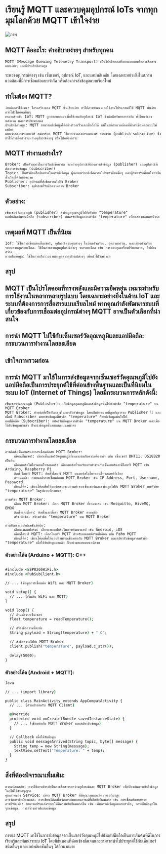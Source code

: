 # เรียนรู้ MQTT และควบคุมอุปกรณ์ IoTs จากทุกมุมโลกด้วย MQTT เข้าใจง่าย

![ภาพ](https://github.com/user-attachments/assets/d013eeb0-9960-44fd-90c3-9e11d150f529)



## MQTT คืออะไร: คำอธิบายง่ายๆ สำหรับทุกคน

    MQTT (Message Queuing Telemetry Transport) เป็นโปรโตคอลที่ออกแบบมาเพื่อการสื่อสารแบบง่ายๆ และมีประสิทธิภาพสูง 
ระหว่างอุปกรณ์ต่างๆ เช่น เซ็นเซอร์, อุปกรณ์ IoT, และแอปพลิเคชัน โดยเฉพาะอย่างยิ่งในสภาพแวดล้อมที่มีการเชื่อมต่อแบบจำกัด หรือต้องการส่งข้อมูลแบบเรียลไทม์

## ทำไมต้อง MQTT?

    ง่ายต่อการใช้งาน: โครงสร้างของ MQTT นั้นเรียบง่าย ทำให้การพัฒนาและใช้งานโปรแกรมที่ใช้ MQTT นั้นง่ายกว่าโปรโตคอลอื่นๆ
    เหมาะสำหรับ IoT: MQTT ถูกออกแบบมาเพื่อใช้งานกับอุปกรณ์ IoT ซึ่งมักมีทรัพยากรจำกัด ทั้งในแง่ของพลังงาน และการประมวลผล
    ประสิทธิภาพสูง: MQTT สามารถส่งข้อมูลได้อย่างรวดเร็วและเชื่อถือได้ แม้ในสภาพแวดล้อมที่มีการเชื่อมต่อแบบไม่เสถียร
    แบบจำลองการเผยแพร่-สมัครรับ: MQTT ใช้แบบจำลองการเผยแพร่-สมัครรับ (publish-subscribe) ซึ่งทำให้การสื่อสารระหว่างอุปกรณ์ต่างๆ เป็นไปอย่างอิสระ

## MQTT ทำงานอย่างไร?

    Broker: เป็นตัวกลางในการรับส่งข้อความ ระหว่างอุปกรณ์ที่ต้องการส่งข้อมูล (publisher) และอุปกรณ์ที่ต้องการรับข้อมูล (subscriber)
    Topic: เป็นหัวข้อหรือช่องทางในการส่งข้อมูล ผู้เผยแพร่จะส่งข้อความไปยังหัวข้อหนึ่งๆ และผู้สมัครรับที่สนใจหัวข้อนั้นก็จะได้รับข้อความ
    Publisher: อุปกรณ์ที่ส่งข้อความไปยัง Broker
    Subscriber: อุปกรณ์ที่รับข้อความจาก Broker

## ตัวอย่าง:

    เซ็นเซอร์วัดอุณหภูมิ (publisher) ส่งข้อมูลอุณหภูมิไปยังหัวข้อ "temperature"
    แอปพลิเคชันบนมือถือ (subscriber) สมัครรับข้อมูลจากหัวข้อ "temperature" เพื่อแสดงผลบนหน้าจอ

## เหตุผลที่ MQTT เป็นที่นิยม

    IoT: ใช้ในการเชื่อมต่อเซ็นเซอร์, อุปกรณ์ควบคุมต่างๆ ในบ้านอัจฉริยะ, อุตสาหกรรม, และเมืองอัจฉริยะ
    ระบบควบคุมระยะไกล: ใช้ในการควบคุมอุปกรณ์ต่างๆ จากระยะไกล เช่น การควบคุมเครื่องปรับอากาศ, ไฟส่องสว่าง
    การเก็บข้อมูล: ใช้ในการเก็บรวบรวมข้อมูลจากอุปกรณ์ต่างๆ เพื่อนำไปวิเคราะห์

## สรุป

## MQTT เป็นโปรโตคอลที่ทรงพลังและมีความยืดหยุ่น เหมาะสำหรับการใช้งานในหลากหลายรูปแบบ โดยเฉพาะอย่างยิ่งในด้าน IoT และระบบที่ต้องการการสื่อสารแบบเรียลไทม์ หากคุณกำลังพัฒนาระบบที่เกี่ยวข้องกับการเชื่อมต่ออุปกรณ์ต่างๆ MQTT อาจเป็นตัวเลือกที่น่าสนใจ




## การนำ MQTT ไปใช้กับเซ็นเซอร์วัดอุณหภูมิและแอปมือถือ: กระบวนการทำงานโดยละเอียด

## เข้าใจภาพรวมก่อน

## การนำ MQTT มาใช้ในการส่งข้อมูลจากเซ็นเซอร์วัดอุณหภูมิไปยังแอปมือถือเป็นการประยุกต์ใช้ที่ค่อนข้างพื้นฐานและเป็นที่นิยมในระบบ IoT (Internet of Things) โดยมีกระบวนการหลักดังนี้:

    เซ็นเซอร์วัดอุณหภูมิ (Publisher): เก็บข้อมูลอุณหภูมิและส่งข้อมูลนั้นไปยังหัวข้อ "temperature" บน MQTT Broker
    MQTT Broker: ทำหน้าที่เป็นตัวกลางในการรับส่งข้อมูล โดยเก็บข้อความที่ถูกส่งมาจาก Publisher ไว้ และเมื่อมี Subscriber มาขอรับข้อมูลที่หัวข้อ "temperature" ก็จะส่งข้อมูลนั้นไปให้
    แอปมือถือ (Subscriber): สมัครรับข้อมูลจากหัวข้อ "temperature" บน MQTT Broker และเมื่อได้รับข้อมูลมาแล้ว ก็จะนำข้อมูลนั้นมาแสดงบนหน้าจอ

## กระบวนการทำงานโดยละเอียด

    การติดตั้งเซ็นเซอร์และการเชื่อมต่อกับ MQTT Broker:
        เลือกเซ็นเซอร์: เลือกเซ็นเซอร์วัดอุณหภูมิที่เหมาะสมกับความต้องการ เช่น เซ็นเซอร์ DHT11, DS18B20 เป็นต้น
        เลือกบอร์ดไมโครคอนโทรลเลอร์: เลือกบอร์ดที่รองรับการทำงานกับเซ็นเซอร์และมีไลบารี MQTT เช่น Arduino, Raspberry Pi
        ติดตั้งไลบารี MQTT: ติดตั้งไลบารี MQTT บนบอร์ดไมโครคอนโทรลเลอร์ที่เลือก
        กำหนดค่า: กำหนดค่าการเชื่อมต่อกับ MQTT Broker เช่น IP Address, Port, Username, Password
        เขียนโค้ด: เขียนโค้ดเพื่อให้บอร์ดสามารถอ่านค่าจากเซ็นเซอร์และส่งข้อมูลไปยัง MQTT Broker บนหัวข้อ "temperature" ในรูปแบบที่กำหนด

    การสร้าง MQTT Broker:
        เลือก MQTT Broker: เลือก MQTT Broker ที่เหมาะสม เช่น Mosquitto, HiveMQ, EMQX
        ติดตั้งและตั้งค่า: ติดตั้งและตั้งค่า MQTT Broker ตามคู่มือ
        สร้างหัวข้อ: สร้างหัวข้อ "temperature" บน MQTT Broker

    การพัฒนาแอปพลิเคชันมือถือ:
        เลือกแพลตฟอร์ม: เลือกแพลตฟอร์มในการพัฒนาแอป เช่น Android, iOS
        เลือกไลบารี MQTT: เลือกไลบารี MQTT สำหรับแพลตฟอร์มที่เลือก เช่น Paho MQTT
        เขียนโค้ด: เขียนโค้ดเพื่อให้แอปสามารถเชื่อมต่อกับ MQTT Broker และสมัครรับข้อมูลจากหัวข้อ "temperature" เมื่อได้รับข้อมูลมาแล้ว ก็จะนำมาแสดงบนหน้าจอ



### ตัวอย่างโค้ด (Arduino + MQTT): C++
```cmd

#include <ESP8266WiFi.h>
#include <PubSubClient.h>

// ... (ข้อมูลการเชื่อมต่อ WiFi และ MQTT Broker)

void setup() {
  // ... (เริ่มต้น WiFi และ MQTT)
}

void loop() {
  // อ่านค่าจากเซ็นเซอร์
  float temperature = readTemperature();

  // สร้างข้อความที่จะส่ง
  String payload = String(temperature) + " C";

  // ส่งข้อความไปยัง MQTT Broker
  client.publish("temperature", payload.c_str());
  
  delay(5000);
}


```

### ตัวอย่างโค้ด (Android + MQTT):
```cmd
Java

// ... (import library)

public class MainActivity extends AppCompatActivity {
  // ... (ตัวแปรสำหรับ MQTT Client)

  @Override
  protected void onCreate(Bundle savedInstanceState) {
    // ... (เชื่อมต่อกับ MQTT Broker และสมัครรับข้อมูล)
  }

  // Callback เมื่อได้รับข้อมูล
  public void messageArrived(String topic, byte[] message) {
    String temp = new String(message);
    textView.setText("Temperature: " + temp);
  }
}

```


##  สิ่งที่ต้องพิจารณาเพิ่มเติม:

    ความปลอดภัย: ควรใช้การเข้ารหัสในการสื่อสารระหว่างอุปกรณ์และ MQTT Broker เพื่อป้องกันการเข้าถึงข้อมูลโดยไม่ได้รับอนุญาต
    คุณภาพของ Service: เลือก MQTT Broker ที่มีคุณภาพและมีความเสถียรสูง
    การจัดการข้อผิดพลาด: ควรเขียนโค้ดเพื่อจัดการกับสถานการณ์ที่เกิดข้อผิดพลาด เช่น การเชื่อมต่อขาดหาย
    การปรับแต่ง: สามารถปรับแต่งระบบให้มีความซับซ้อนมากขึ้น เช่น เพิ่มการส่งข้อมูลหลายหัวข้อ, การเก็บข้อมูลในฐานข้อมูล, การสร้างกราฟแสดงข้อมูล

##  สรุป

การนำ MQTT มาใช้ในการส่งข้อมูลจากเซ็นเซอร์วัดอุณหภูมิไปยังแอปมือถือเป็นการเริ่มต้นที่ดีในการเรียนรู้และพัฒนาระบบ IoT โดยมีขั้นตอนที่ค่อนข้างชัดเจนและสามารถนำไปประยุกต์ใช้กับเซ็นเซอร์ชนิดอื่นๆ และแอปพลิเคชันอื่นๆ ได้อีกมากมาย






